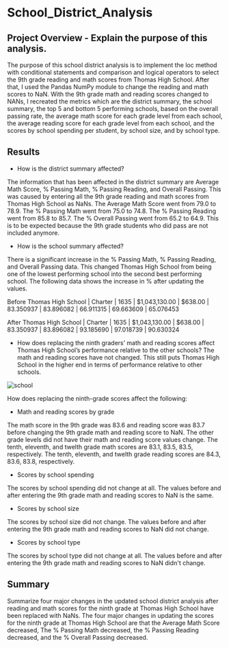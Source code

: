 # School_District_Analysis

## Project Overview - Explain the purpose of this analysis.
The purpose of this school district analysis is to implement the loc method with conditional statements and comparison and logical operators to select the 9th grade reading and math scores from Thomas High School. After that, I used the Pandas NumPy module to change the reading and math scores to NaN. With the 9th grade math and reading scores changed to NANs, I recreated the metrics which are the district summary, the school summary, the top 5 and bottom 5 performing schools, based on the overall passing rate, the average math score for each grade level from each school, the average reading score for each grade level from each school, and the scores by school spending per student, by school size, and by school type.

## Results

* How is the district summary affected?

The information that has been affected in the district summary are Average Math Score, % Passing Math, % Passing Reading, and Overall Passing. This was caused by entering all the 9th grade reading and math scores from Thomas High School as NaNs. The Average Math Score went from 79.0 to 78.9. The % Passing Math went from 75.0 to 74.8. The % Passing Reading went from 85.8 to 85.7. The % Overall Passing went from 65.2 to 64.9. This is to be expected because the 9th grade students who did pass are not included anymore.

* How is the school summary affected?

There is a significant increase in the % Passing Math, % Passing Reading, and Overall Passing data. This changed Thomas High School from being one of the lowest performing school into the second best performing school. The following data shows the increase in % after updating the values.

Before
Thomas High School | Charter |	1635 |	$1,043,130.00 |	$638.00 |	83.350937 |	83.896082 |	66.911315 |	69.663609 |	65.076453

After
Thomas High School |	Charter | 1635 |	$1,043,130.00 |	$638.00 |	83.350937 |	83.896082 |	93.185690 |	97.018739 |	90.630324

* How does replacing the ninth graders’ math and reading scores affect Thomas High School’s performance relative to the other schools?
The math and reading scores have not changed. This still puts Thomas High School in the higher end in terms of performance relative to other schools.

![school](https://user-images.githubusercontent.com/49353083/111880764-b24c5480-8983-11eb-93c0-00791ed88987.png)

How does replacing the ninth-grade scores affect the following:
*   Math and reading scores by grade

The math score in the 9th grade was 83.6 and reading score was 83.7 before changing the 9th grade math and reading score to NaN. The other grade levels did not have their math and reading score values change. The tenth, eleventh, and twelth grade math scores are 83.1, 83.5, 83.5, respectively. The tenth, eleventh, and twelth grade reading scores are 84.3, 83.6, 83.8, respectively.

*   Scores by school spending

The scores by school spending did not change at all. The values before and after entering the 9th grade math and reading scores to NaN is the same.

*   Scores by school size

The scores by school size did not change. The values before and after entering the 9th grade math and reading scores to NaN did not change.

*   Scores by school type

The scores by school type did not change at all. The values before and after entering the 9th grade math and reading scores to NaN didn't change.

## Summary
Summarize four major changes in the updated school district analysis after reading and math scores for the ninth grade at Thomas High School have been replaced with NaNs.
The four major changes in updating the scores for the ninth grade at Thomas High School are that the Average Math Score decreased, The % Passing Math decreased, the % Passing Reading decreased, and the % Overall Passing decreased.
